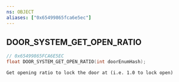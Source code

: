 ```yaml
---
ns: OBJECT
aliases: ["0x65499865fca6e5ec"]
---
```

## DOOR_SYSTEM_GET_OPEN_RATIO

```c
// 0x65499865FCA6E5EC
float DOOR_SYSTEM_GET_OPEN_RATIO(int doorEnumHash);
```

```
Get opening ratio to lock the door at (i.e. 1.0 to lock open)
```

